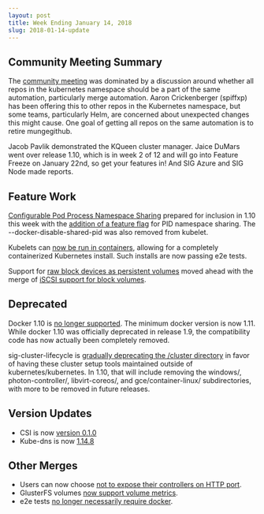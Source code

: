 ```yaml
---
layout: post
title: Week Ending January 14, 2018
slug: 2018-01-14-update
---
```


Community Meeting Summary
-------------------------

The [community meeting](https://docs.google.com/document/d/1VQDIAB0OqiSjIHI8AWMvSdceWhnz56jNpZrLs6o7NJY) was dominated by a discussion around whether all repos in the kubernetes namespace should be a part of the same automation, particularly merge automation.  Aaron Crickenberger (spiffxp) has been offering this to other repos in the Kubernetes namespace, but some teams, particularly Helm, are concerned about unexpected changes this might cause.  One goal of getting all repos on the same automation is to retire mungegithub.

Jacob Pavlik demonstrated the KQueen cluster manager.  Jaice DuMars went over release 1.10, which is in week 2 of 12 and will go into Feature Freeze on January 22nd, so get your features in!  And SIG Azure and SIG Node made reports.

Feature Work
------------

[Configurable Pod Process Namespace Sharing](https://github.com/kubernetes/features/issues/495) prepared for inclusion in 1.10 this week with the [addition of a feature flag](https://github.com/kubernetes/kubernetes/pull/58100) for PID namespace sharing.  The --docker-disable-shared-pid was also removed from kubelet.

Kubelets can [now be run in containers](https://github.com/kubernetes/kubernetes/pull/57034), allowing for a completely containerized Kubernetes install.  Such installs are now passing e2e tests.

Support for [raw block devices as persistent volumes](https://github.com/kubernetes/features/issues/351) moved ahead with the merge of [iSCSI support for block volumes](https://github.com/kubernetes/kubernetes/pull/54752).

Deprecated
----------

Docker 1.10 is [no longer supported](https://github.com/kubernetes/kubernetes/pull/57845). The minimum docker version is now 1.11.  While docker 1.10 was officially deprecated in release 1.9, the compatibility code has now actually been completely removed.

sig-cluster-lifecycle is [gradually deprecating the /cluster directory](https://github.com/kubernetes/kubernetes/issues/49213) in favor of having these cluster setup tools maintained outside of kubernetes/kubernetes.  In 1.10, that will include removing the windows/, photon-controller/, libvirt-coreos/, and gce/container-linux/ subdirectories, with more to be removed in future releases.

Version Updates
----------------

* CSI is now [version 0.1.0](https://github.com/kubernetes/kubernetes/pull/57989)
* Kube-dns is now [1.14.8](https://github.com/kubernetes/kubernetes/pull/57918)

Other Merges
-----------

* Users can now choose [not to expose their controllers on HTTP port](https://github.com/kubernetes/kubernetes/pull/58018).
* GlusterFS volumes [now support volume metrics](https://github.com/kubernetes/kubernetes/pull/57993).
* e2e tests [no longer necessarily require docker](https://github.com/kubernetes/kubernetes/pull/57976).
